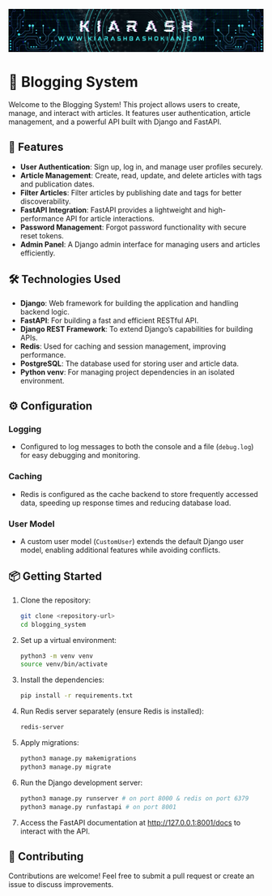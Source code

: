 ![baner](https://github.com/Ghosts6/Local-website/blob/main/img/Baner.png)

# 📝 Blogging System
Welcome to the Blogging System! This project allows users to create, manage, and interact with articles. It features user authentication, article management, and a powerful API built with Django and FastAPI.

## 🚀 Features
- **User Authentication**: Sign up, log in, and manage user profiles securely.
- **Article Management**: Create, read, update, and delete articles with tags and publication dates.
- **Filter Articles**: Filter articles by publishing date and tags for better discoverability.
- **FastAPI Integration**: FastAPI provides a lightweight and high-performance API for article interactions.
- **Password Management**: Forgot password functionality with secure reset tokens.
- **Admin Panel**: A Django admin interface for managing users and articles efficiently.

## 🛠️ Technologies Used
- **Django**: Web framework for building the application and handling backend logic.
- **FastAPI**: For building a fast and efficient RESTful API.
- **Django REST Framework**: To extend Django’s capabilities for building APIs.
- **Redis**: Used for caching and session management, improving performance.
- **PostgreSQL**: The database used for storing user and article data.
- **Python venv**: For managing project dependencies in an isolated environment.

## ⚙️ Configuration
### Logging
- Configured to log messages to both the console and a file (`debug.log`) for easy debugging and monitoring.

### Caching
- Redis is configured as the cache backend to store frequently accessed data, speeding up response times and reducing database load.

### User Model
- A custom user model (`CustomUser`) extends the default Django user model, enabling additional features while avoiding conflicts.

## 📦 Getting Started
1. Clone the repository:
   ```bash
   git clone <repository-url>
   cd blogging_system
   ```
2. Set up a virtual environment:
   ```bash
   python3 -m venv venv
   source venv/bin/activate 
   ```
3. Install the dependencies:
   ```bash
   pip install -r requirements.txt
   ```
4. Run Redis server separately (ensure Redis is installed):
   ```bash
   redis-server
   ```
5. Apply migrations:
   ```bash
   python3 manage.py makemigrations
   python3 manage.py migrate
   ```
6. Run the Django development server:
   ```bash
   python3 manage.py runserver # on port 8000 & redis on port 6379
   python3 manage.py runfastapi # on port 8001
   ```
7. Access the FastAPI documentation at http://127.0.0.1:8001/docs to interact with the API.

## 💬 Contributing
Contributions are welcome! Feel free to submit a pull request or create an issue to discuss improvements.

